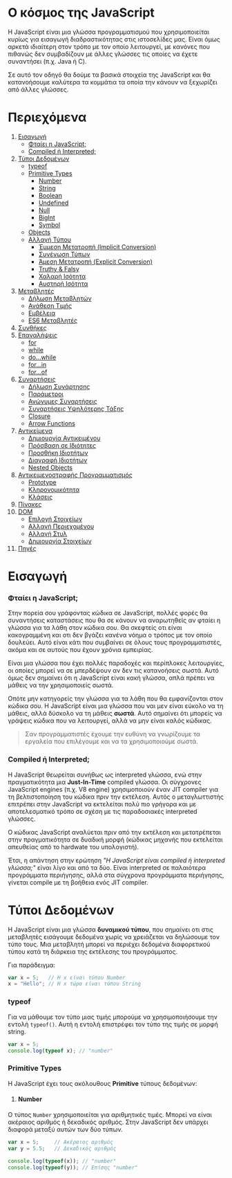 # Ο κόσμος της JavaScript

Η JavaScript είναι μια γλώσσα προγραμματισμού που χρησιμοποιείται κυρίως για εισαγωγή διαδραστικότητας στις ιστοσελίδες μας. Είναι όμως αρκετά ιδιαίτερη στον τρόπο με τον οποίο λειτουργεί, με κανόνες που πιθανώς δεν συμβαδίζουν με άλλες γλώσσες τις οποίες να έχετε συναντήσει (π.χ. Java ή C).

Σε αυτό τον οδηγό θα δούμε τα βασικά στοιχεία της JavaScript και θα κατανοήσουμε καλύτερα τα κομμάτια τα οποία την κάνουν να ξεχωρίζει από άλλες γλώσσες.

# Περιεχόμενα

<!-- prettier-ignore -->
1. [Εισαγωγή](#εισαγωγή)
    - [Φταίει η JavaScript;](#φταίει-η-javascript)
    - [Compiled ή Interpreted;](#compiled-ή-interpreted)
2. [Τύποι Δεδομένων](#τύποι-δεδομένων)
    - [typeof](#typeof)
    - [Primitive Types](#primitive-types)
        - [Number](#number)
        - [String](#string)
        - [Boolean](#boolean)
        - [Undefined](#undefined)
        - [Null](#null)
        - [BigInt](#bigint)
        - [Symbol](#symbol)
    - [Objects](#objects)
    - [Αλλαγή Τύπου](#αλλαγή-τύπου)
        - [Έμμεση Μετατροπή (Implicit Conversion)](#άμεση-μετατροπή-implicit-conversion)
        - [Συνένωση Τύπων](#συνένωση-τύπων)
        - [Άμεση Μετατροπή (Explicit Conversion)](#άμεση-μετατροπή-explicit-conversion)
        - [Truthy & Falsy](#truthy-falsy)
        - [Χαλαρή Ισότητα](#χαλαρή-ισότητα)
        - [Αυστηρή Ισότητα](#αυστηρή-ισότητα)
3. [Μεταβλητές](#μεταβλητές)
    - [Δήλωση Μεταβλητών](#δήλωση-μεταβλητών)
    - [Ανάθεση Τιμής](#ανάθεση-τιμής)
    - [Εμβέλεια](#εμβέλεια)
    - [ES6 Μεταβλητές](#es6-μεταβλητές)
4. [Συνθήκες](#συνθήκες)
5. [Επαναλήψεις](#επαναλήψεις)
    - [for](#for)
    - [while](#while)
    - [do...while](#dowhile)
    - [for...in](#forin)
    - [for...of](#forof)
6. [Συναρτήσεις](#συναρτήσεις)
    - [Δήλωση Συνάρτησης](#δήλωση-συνάρτησης)
    - [Παράμετροι](#παράμετροι)
    - [Ανώνυμες Συναρτήσεις](#ανώνυμες-συναρτήσεις)
    - [Συναρτήσεις Υψηλότερης Τάξης](#συναρτήσεις-υψηλότερης-τάξης)
    - [Closure](#closure)
    - [Arrow Functions](#arrow-functions)
7. [Αντικείμενα](#αντικείμενα)
    - [Δημιουργία Αντικειμένου](#δημιουργία-αντικειμένου)
    - [Πρόσβαση σε Ιδιότητες](#πρόσβαση-σε-ιδιότητες)
    - [Προσθήκη Ιδιοτήτων](#προσθήκη-ιδιοτήτων)
    - [Διαγραφή Ιδιοτήτων](#διαγραφή-ιδιοτήτων)
    - [Nested Objects](#nested-objects)
8. [Αντικειμενοστραφής Προγραμματισμός](#αντικειμενοστραφής-προγραμματισμός)
    - [Prototype](#prototype)
    - [Κληρονομικότητα](#κληρονομικότητα)
    - [Κλάσεις](#κλάσεις)
9. [Πίνακες](#πίνακες)
10. [DOM](#dom)
    - [Επιλογή Στοιχείων](#επιλογή-στοιχείων)
    - [Αλλαγή Περιεχομένου](#αλλαγή-περιεχομένου)
    - [Αλλαγή Στυλ](#αλλαγή-στυλ)
    - [Δημιουργία Στοιχείων](#δημιουργία-στοιχείων)
11. [Πηγές](#πηγές)

# Εισαγωγή

### Φταίει η JavaScript;

Στην πορεία σου γράφοντας κώδικα σε JavaScript, πολλές φορές θα συναντήσεις καταστάσεις που θα σε κάνουν να αναρωτηθείς αν φταίει η γλώσσα για τα λάθη στον κώδικα σου. Θα σκεφτείς οτι είναι κακογραμμένη και οτι δεν βγάζει κανένα νόημα ο τρόπος με τον οποίο δουλεύει. Αυτό είναι κάτι που συμβαίνει σε όλους τους προγραμματιστές, ακόμα και σε αυτούς που έχουν χρόνια εμπειρίας.

Είναι μια γλώσσα που έχει πολλές παραδοχές και περίπλοκες λειτουργίες, οι οποίες μπορεί να σε μπερδέψουν αν δεν τις κατανοήσεις σωστά. Αυτό όμως δεν σημαίνει ότι η JavaScript είναι κακή γλώσσα, απλά πρέπει να μάθεις να την χρησιμοποιείς σωστά.

Οπότε μην κατηγορείς την γλώσσα για τα λάθη που θα εμφανίζονται στον κώδικα σου. Η JavaScript είναι μια γλώσσα που ναι μεν είναι εύκολο να τη μάθεις, αλλά δύσκολο να τη μάθεις **σωστά**. Αυτό σημαίνει ότι μπορείς να γράψεις κώδικα που να λειτουργεί, αλλά να μην είναι καλός κώδικας.

> Σαν προγραμματιστές έχουμε την ευθύνη να γνωρίζουμε τα εργαλεία που επιλέγουμε και να τα χρησιμοποιούμε σωστά.

### Compiled ή Interpreted;

Η JavaScript θεωρείται συνήθως ως interpreted γλώσσα, ενώ στην πραγματικότητα μια **Just-In-Time** compiled γλώσσα. Οι σύγχρονες JavaScript engines (π.χ. V8 engine) χρησιμοποιούν έναν JIT compiler για τη βελτιστοποίηση του κώδικα πριν την εκτέλεση. Αυτός ο μεταγλωττιστής επιτρέπει στην JavaScript να εκτελείται πολύ πιο γρήγορα και με αποτελεσματικό τρόπο σε σχέση με τις παραδοσιακές interpreted γλώσσες.

Ο κώδικας JavaScript αναλύεται πριν από την εκτέλεση και μετατρέπεται στην πραγματικότητα σε δυαδική μορφή (κώδικας μηχανής που εκτελείται απευθείας από το hardwate του υπολογιστή).

Έτσι, η απάντηση στην ερώτηση _"Η JavaScript είναι compiled ή interpreted γλώσσα;"_ είναι λίγο και από τα δύο. Είναι interpreted σε παλαιότερα προγράμματα περιήγησης, αλλά στα σύγχρονα προγράμματα περιήγησης, γίνεται compile με τη βοήθεια ενός JIT compiler.

# Τύποι Δεδομένων

H JavaScript είναι μια γλώσσα **δυναμικού τύπου**, που σημαίνει οτι στις μεταβλητές εισάγουμε δεδομένα χωρίς να χρειάζεται να δηλώσουμε τον τύπο τους. Μια μεταβλητή μπορεί να περιέχει δεδομένα διαφορετικού τύπου κατά τη διάρκεια της εκτέλεσης του προγράμματος.

Για παράδειγμα:

<!-- prettier-ignore -->
```javascript
var x = 5;   // Η x είναι τύπου Number
x = "Hello"; // Η x τώρα είναι τύπου String
```

### typeof

Για να μάθουμε τον τύπο μιας τιμής μπορούμε να χρησιμοποιήσουμε την εντολή `typeof()`. Αυτή η εντολή επιστρέφει τον τύπο της τιμής σε μορφή string.

```javascript
var x = 5;
console.log(typeof x); // "number"
```

### Primitive Types

Η JavaScript έχει τους ακόλουθους **Primitive** τύπους δεδομένων:

1. #### Number

Ο τύπος `Number` χρησιμοποιείται για αριθμητικές τιμές. Μπορεί να είναι ακέραιος αριθμός ή δεκαδικός αριθμός. Στην JavaScript δεν υπάρχει διαφορά μεταξύ αυτών των δύο τύπων.

<!-- prettier-ignore -->
```javascript
var x = 5;     // Ακέραιος αριθμός
var y = 5.5;   // Δεκαδικός αριθμός

console.log(typeof(x)); // "number"
console.log(typeof(y)); // Επίσης "number"
```
